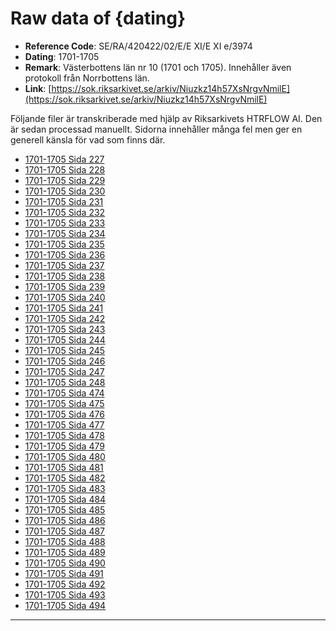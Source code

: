 
# Raw data of {dating}

- **Reference Code**: SE/RA/420422/02/E/E XI/E XI e/3974
- **Dating**: 1701-1705
- **Remark**: Västerbottens län nr 10 (1701 och 1705). Innehåller även protokoll från Norrbottens län.
- **Link**: [https://sok.riksarkivet.se/arkiv/Niuzkz14h57XsNrgvNmilE](https://sok.riksarkivet.se/arkiv/Niuzkz14h57XsNrgvNmilE)

Följande filer är transkriberade med hjälp av Riksarkivets HTRFLOW AI. Den är sedan processad manuellt. Sidorna innehåller många fel men ger en generell känsla för vad som finns där.

- [1701-1705 Sida 227](1701-1705-Sida-227.md)
- [1701-1705 Sida 228](1701-1705-Sida-228.md)
- [1701-1705 Sida 229](1701-1705-Sida-229.md)
- [1701-1705 Sida 230](1701-1705-Sida-230.md)
- [1701-1705 Sida 231](1701-1705-Sida-231.md)
- [1701-1705 Sida 232](1701-1705-Sida-232.md)
- [1701-1705 Sida 233](1701-1705-Sida-233.md)
- [1701-1705 Sida 234](1701-1705-Sida-234.md)
- [1701-1705 Sida 235](1701-1705-Sida-235.md)
- [1701-1705 Sida 236](1701-1705-Sida-236.md)
- [1701-1705 Sida 237](1701-1705-Sida-237.md)
- [1701-1705 Sida 238](1701-1705-Sida-238.md)
- [1701-1705 Sida 239](1701-1705-Sida-239.md)
- [1701-1705 Sida 240](1701-1705-Sida-240.md)
- [1701-1705 Sida 241](1701-1705-Sida-241.md)
- [1701-1705 Sida 242](1701-1705-Sida-242.md)
- [1701-1705 Sida 243](1701-1705-Sida-243.md)
- [1701-1705 Sida 244](1701-1705-Sida-244.md)
- [1701-1705 Sida 245](1701-1705-Sida-245.md)
- [1701-1705 Sida 246](1701-1705-Sida-246.md)
- [1701-1705 Sida 247](1701-1705-Sida-247.md)
- [1701-1705 Sida 248](1701-1705-Sida-248.md)
- [1701-1705 Sida 474](1701-1705-Sida-474.md)
- [1701-1705 Sida 475](1701-1705-Sida-475.md)
- [1701-1705 Sida 476](1701-1705-Sida-476.md)
- [1701-1705 Sida 477](1701-1705-Sida-477.md)
- [1701-1705 Sida 478](1701-1705-Sida-478.md)
- [1701-1705 Sida 479](1701-1705-Sida-479.md)
- [1701-1705 Sida 480](1701-1705-Sida-480.md)
- [1701-1705 Sida 481](1701-1705-Sida-481.md)
- [1701-1705 Sida 482](1701-1705-Sida-482.md)
- [1701-1705 Sida 483](1701-1705-Sida-483.md)
- [1701-1705 Sida 484](1701-1705-Sida-484.md)
- [1701-1705 Sida 485](1701-1705-Sida-485.md)
- [1701-1705 Sida 486](1701-1705-Sida-486.md)
- [1701-1705 Sida 487](1701-1705-Sida-487.md)
- [1701-1705 Sida 488](1701-1705-Sida-488.md)
- [1701-1705 Sida 489](1701-1705-Sida-489.md)
- [1701-1705 Sida 490](1701-1705-Sida-490.md)
- [1701-1705 Sida 491](1701-1705-Sida-491.md)
- [1701-1705 Sida 492](1701-1705-Sida-492.md)
- [1701-1705 Sida 493](1701-1705-Sida-493.md)
- [1701-1705 Sida 494](1701-1705-Sida-494.md)
---
